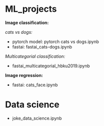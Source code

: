 # ML_projects

**Image classification:**

*cats vs dogs:*
- pytorch model: pytorch cats vs dogs.ipynb
- fastai: fastai_cats-dogs.ipynb

*Multicategorial classification:*
- fastai_multicategorial_hbku2019.ipynb 
      
**Image regression:**
- fastai: cats_face.ipynb
    
    
# Data science
- joke_data_science.ipynb

